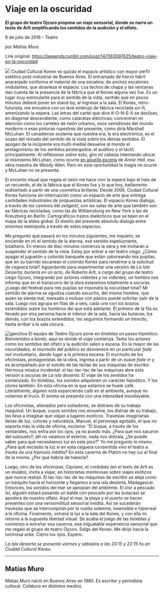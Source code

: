 # Viaje en la oscuridad

**El grupo de teatro Ojcuro propone un viaje sensorial, donde se narra un texto de Arlt amplificando los sentidos de la audición y el olfato.**

8 de julio de 2016 - Teatro

_por Matías Muro_

Link original: https://laagenda.tumblr.com/post/147063097625/teatro-viaje-en-la-oscuridad

![](https://64.media.tumblr.com/a5d49d572ef6acf7184446bf9a1126e1/tumblr_inline_pk37j9zirP1t6q87u_500.jpg)
Ciudad Cultural Konex es quizás el espacio artístico con mayor perfil estético post-industrial de Buenos Aires. El entramado de hierro fabril anaranjado conforma el material de una escalera, de anchos escalones ondulantes, que atraviesa el espacio. Los techos de chapa y las ventanas dan cuenta de la presencia de la fábrica que el Konex alguna vez fue. Es un lugar muy estimulante para el sentido de la vista, sentido que en pocos minutos deberé poner en stand-by, al ingresar a la sala. El Konex, retro-futurista, me envuelve con un leve embrujo de fábrica reciclada sci-fi, amenizando la espera. Las letras del cartel que dice K-O-N-E-X se deslizan, en diagonal descendiente, como cataratas eléctricas; concentran mi atención como los carteles de neón urbanos, esos semidioses del mundo moderno o esas pinturas rupestres del presente, como diría Marshall McLuhan. El canadiense sostenía que nuestra era, la era electrónica, es el ocaso del reinado del sentido de la vista sobre los demás sentidos. El apogeo de la incipiente era multi-medial devuelve al mundo el protagonismo de los sentidos postergados: el auditivo y el táctil, principalmente. Al reflexionar sobre esto, giro mi cabeza intentando ubicar al mismísimo McLuhan, como ocurre [en aquella escena](https://www.youtube.com/watch?v=GLJ2W6v_evY) de *Annie Hall*, esa obra maestra de Woody Allen. Pero en esta oportunidad la magia no ocurre y McLuhan no se presenta. 

El encanto visual que regala el neón me hace vivir la espera bajo el halo de un recuerdo, el de la fábrica que el Konex fue y lo que hoy, bellamente rediseñado a partir de una cosmética brillante. Desde 2006, Ciudad Cultural Konex funciona sin interrupción como un espacio de arte que entrega cantidades industriales de propuestas artísticas. El espacio Konex dialoga, a través de los caminos del *zeitgeist*, con las salas de arte que también son ex-fábricas recicladas, como las de Williamsburg en New York o las de Kreuzberg en Berlín. Cartográficos trazos dialécticos que se tejen en el mapa de la aldea global. El diseño del presente absoluto dialoga entre enormes metrópolis a través de estos espacios. 

Me pregunto qué pasará en los minutos siguientes, me inquieto, se enciende en mí el sentido de la alarma, ese sentido espeluznante, totalitario. En menos de diez minutos comienza la obra y me invitarán a suspender el sentido de la vista. Estoy por entrar a ver teatro ciego. ¿Cómo apagar el juguetón y colorido banquete que están saboreando mis pupilas, que en su barrido escanean el colorido Konex para rendirme a la solicitud de ceguera total? Aguardando para experimentar una versión de *La Isla Desierta, burlería en un acto*, de Roberto Arlt, a cargo del grupo de teatro ciego Ojcuro, integrando por actores videntes y no videntes, un hombre nos informa que en el transcurro de la obra estaremos totalmente a oscuras. ¿Luego del festival para mis pupilas se impondrá la oscuridad total? Mi sentido de alarma se agudiza cuando escucho, del mismo hombre, que quien se sienta mal, mareado o incluso con pánico puede solicitar salir de la sala. Luego nos agrupa en filas de a seis, cada uno con los brazos extendidos sobre los hombros del que está adelante. El primero de la fila es llevado por otra persona hacia el interior de la sala, hacia las butacas; los demás, con los brazos extendidos, los seguimos formando un trencito, hasta arribar a la sala oscura. 

![ganchos](https://64.media.tumblr.com/cf2222a6b386519376e22d1d65c14bf3/tumblr_inline_pk37j9e32U1t6q87u_500.jpg) El equipo de Teatro Ojcuro pone en tinieblas un paseo hipnótico.
Bienvenidos a bordo, aquí es donde el viaje comienza. Tanto los actores como los sentidos del olfato y la audición salen a escena. En la mayor de las oscuridades, el murmullo del público se desvanece en un particular *fade out* involuntario, dando lugar a la primera escena. El murmullo de los oficinistas, protagonistas de la obra, ingresa a partir de un suave *fade in* y es acompañado por el sonido de las teclas de sus máquinas de escribir. Hermosa música incidental: el tac-tac-tac de las máquinas abre esta versión a oscuras de *La isla desierta*. El viaje de los sentidos ha comenzado. En tinieblas, los sonidos adquieren un carácter hipnótico. Y los olores también. En esta oficina en la que estamos se huele café. Literalmente, alguien está esparciendo café en el ambiente, aunque no notamos el truco. El aroma se presenta con una intensidad insoslayable. 

Los oficinistas, alienados pero soñadores, se distraen de su trabajo maquinal. Un buque, cuyos sonidos nos envuelve, los distrae de su trabajo, los lleva a imaginar que viajan a lugares exóticos. Travesías imaginarías llenas de luz, colores y naturaleza. Manuel, el personaje agotado, el que no soporta más la vida de oficina, exclama: “El buque, a través de los ventanales, nos entra por los ojos, ya no puedo más. ¿Para qué nos sacaron del subsuelo?; allí no veíamos el exterior, nada nos distraía. ¿Se puede saber para qué necesitamos luz en este piso?” Yo me pregunto lo mismo. ¿Para qué necesito la luz si en esta ceguera consentida vivo el teatro a través de una hipnosis inédita? En esta caverna de Platón no hay luz al final de la misma. ¿Por qué habría de haberla? 

Luego, otro de los oficinistas, Cipriano, el cordobés (en el texto de Arlt es un mulato), invita a viajar, en historietas mentirosas sobre viajes exóticos que nunca realizó. El tac-tac-tac de las máquinas de escribir se aleja como un barquito hacia el horizonte y llegamos a una isla desierta, Madagascar. Entonces, los sonidos del mar se apropian del ambiente. El olor a pescado (sí, alguien estará pasando un balde con pescado por las butacas) se apodera de nuestro olfato. Aquí el mar, la playa y el puerto se hacen presentes con una verosimilitud sensorial inédita. Así se sucederán travesías que se interrumpirán por la vuelta solemne, insensible e hiperreal a la oficina. Finalmente, volverá la luz a la sala del Konex, y con ella mi retorno a la supuesta libertad visual. Se acaba el juego de las tinieblas y comienzo a extrañar esa caverna, esa inigualable experiencia sensorial que me regaló el grupo de teatro Ojcuro. Salgo del Konex. Me dirijo hacia la luminosa urbe. Cierro los ojos. Espero. 

*La isla desierta se presenta viernes y sábados a las 20:15 y 22:15 hs en Ciudad Cultural Konex.*

  




---

Matías Muro
-----------

Matías Muro nació en Buenos Aires en 1980. Es escritor y periodista cultural. Colabora en distintos medios. 

